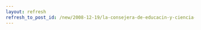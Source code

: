 ```yaml
---
layout: refresh
refresh_to_post_id: /new/2008-12-19/la-consejera-de-educacin-y-ciencia-de-clm-apuesta-por-windows
---
```

